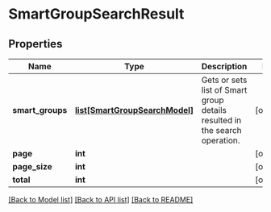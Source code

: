 # SmartGroupSearchResult

## Properties
Name | Type | Description | Notes
------------ | ------------- | ------------- | -------------
**smart_groups** | [**list[SmartGroupSearchModel]**](SmartGroupSearchModel.md) | Gets or sets list of Smart group details resulted in the search operation. | [optional] 
**page** | **int** |  | [optional] 
**page_size** | **int** |  | [optional] 
**total** | **int** |  | [optional] 

[[Back to Model list]](../README.md#documentation-for-models) [[Back to API list]](../README.md#documentation-for-api-endpoints) [[Back to README]](../README.md)


